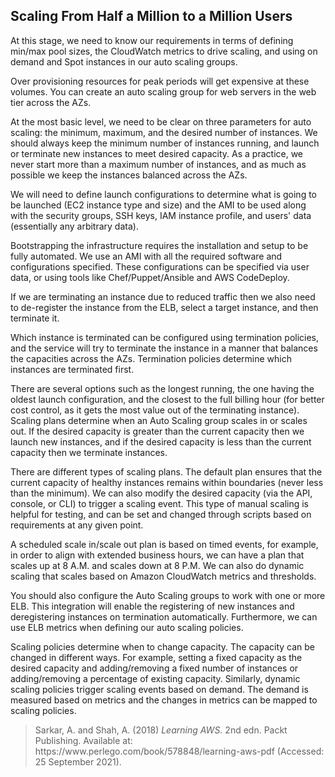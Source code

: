## Scaling From Half a Million to a Million Users

At this stage, we need to know our requirements in terms of defining min/max pool sizes, the CloudWatch metrics to drive scaling, and using on demand and Spot instances in our auto scaling groups. 

Over provisioning resources for peak periods will get expensive at these volumes. You can create an auto scaling group for web servers in the web tier across the AZs.

At the most basic level, we need to be clear on three parameters for auto scaling: the minimum, maximum, and the desired number of instances. We should always keep the minimum number of instances running, and launch or terminate new instances to meet desired capacity. As a practice, we never start more than a maximum number of instances, and as much as possible we keep the instances balanced across the AZs. 

We will need to define launch configurations to determine what is going to be launched (EC2 instance type and size) and the AMI to be used along with the security groups, SSH keys, IAM instance profile, and users' data (essentially any arbitrary data). 

Bootstrapping the infrastructure requires the installation and setup to be fully automated. We use an AMI with all the required software and configurations specified. These configurations can be specified via user data, or using tools like Chef/Puppet/Ansible and AWS CodeDeploy.

If we are terminating an instance due to reduced traffic then we also need to de-register the instance from the ELB, select a target instance, and then terminate it. 

Which instance is terminated can be configured using termination policies, and the service will try to terminate the instance in a manner that balances the capacities across the AZs. Termination policies determine which instances are terminated first. 

There are several options such as the longest running, the one having the oldest launch configuration, and the closest to the full billing hour (for better cost control, as it gets the most value out of the terminating instance). Scaling plans determine when an Auto Scaling group scales in or scales out. If the desired capacity is greater than the current capacity then we launch new instances, and if the desired capacity is less than the current capacity then we terminate instances.

There are different types of scaling plans. The default plan ensures that the current capacity of healthy instances remains within boundaries (never less than the minimum). We can also modify the desired capacity (via the API, console, or CLI) to trigger a scaling event. This type of manual scaling is helpful for testing, and can be set and changed through scripts based on requirements at any given point. 

A scheduled scale in/scale out plan is based on timed events, for example, in order to align with extended business hours, we can have a plan that scales up at 8 A.M. and scales down at 8 P.M. We can also do dynamic scaling that scales based on Amazon CloudWatch metrics and thresholds.

You should also configure the Auto Scaling groups to work with one or more ELB. This integration will enable the registering of new instances and deregistering instances on termination automatically. Furthermore, we can use ELB metrics when defining our auto scaling policies.

Scaling policies determine when to change capacity. The capacity can be changed in different ways. For example, setting a fixed capacity as the desired capacity and adding/removing a fixed number of instances or adding/removing a percentage of existing capacity. Similarly, dynamic scaling policies trigger scaling events based on demand. The demand is measured based on metrics and the changes in metrics can be mapped to scaling policies.

><div class="csl-entry">Sarkar, A. and Shah, A. (2018) <i>Learning AWS.</i> 2nd edn. Packt Publishing. Available at: https://www.perlego.com/book/578848/learning-aws-pdf (Accessed: 25 September 2021).</div>